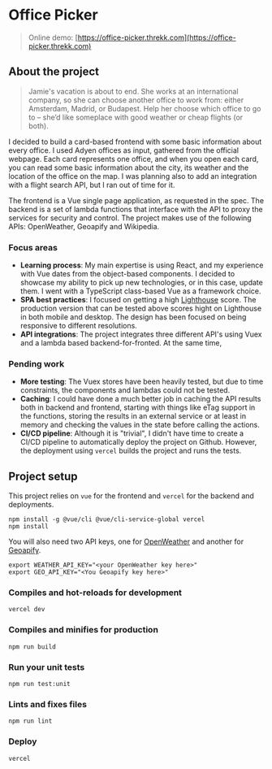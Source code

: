 # Office Picker

> Online demo: [https://office-picker.threkk.com](https://office-picker.threkk.com)

## About the project
> Jamie's vacation is about to end. She works at an international company, so she can choose another office to work from: either Amsterdam, Madrid, or Budapest. Help her choose which office to go to – she’d like someplace with good weather or cheap flights (or both).

I decided to build a card-based frontend with some basic information about every
office. I used Adyen offices as input, gathered from the official webpage. Each
card represents one office, and when you open each card, you can read some basic
information about the city, its weather and the location of the office on the
map. I was planning also to add an integration with a flight search API, but I
ran out of time for it.

The frontend is a Vue single page application, as requested in the spec. The
backend is a set of lambda functions that interface with the API to proxy the
services for security and control. The project makes use of the following APIs:
OpenWeather, Geoapify and Wikipedia.

### Focus areas
- **Learning process**: My main expertise is using React, and my experience with
    Vue dates from the object-based components. I decided to showcase my ability
    to pick up new technologies, or in this case, update them. I went with a
    TypeScript class-based Vue as a framework choice.
- **SPA best practices**: I focused on getting a high [Lighthouse](https://developers.google.com/web/tools/lighthouse/) score. The production version that can be tested above scores hight on Lighthouse in both mobile and desktop. The design has been focused on being responsive to different resolutions.
- **API integrations**: The project integrates three different API's using Vuex
    and a lambda based backend-for-fronted. At the same time,

### Pending work
- **More testing**: The Vuex stores have been heavily tested, but due to time
    constraints, the components and lambdas could not be tested.
- **Caching**: I could have done a much better job in caching the API results
    both in backend and frontend, starting with things like eTag support in the
    functions, storing the results in an external service or at least in memory
    and checking the values in the state before calling the actions.
- **CI/CD pipeline**: Although it is "trivial", I didn't have time to create a
    CI/CD pipeline to automatically deploy the project on Github. However, the
    deployment using `vercel` builds the project and runs the tests.

## Project setup

This project relies on `vue` for the frontend and `vercel` for the backend and
deployments.
```
npm install -g @vue/cli @vue/cli-service-global vercel
npm install
```

You will also need two API keys, one for [OpenWeather](https://openweathermap.org/) and another for [Geoapify](https://www.geoapify.com/).
```
export WEATHER_API_KEY="<your OpenWeather key here>"
export GEO_API_KEY="<You Geoapify key here>"
```

### Compiles and hot-reloads for development
```
vercel dev
```

### Compiles and minifies for production
```
npm run build
```

### Run your unit tests
```
npm run test:unit
```

### Lints and fixes files
```
npm run lint
```

### Deploy
```
vercel
```
